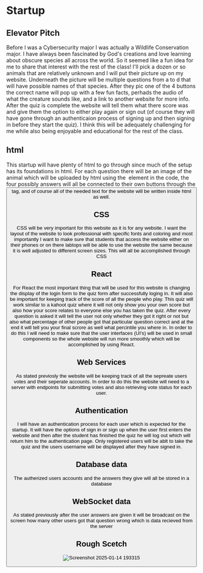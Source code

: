 # Startup
## Elevator Pitch
Before I was a Cybersecurity major I was actually a Wildlife Conservation major. I have always been fascinated by God's creations and love learning about obscure species all across the world. So it seemed like a fun idea for me to share that interest with the rest of the class! I'll pick a dozen or so animals that are relatively unknown and I will put their picture up on my website. Underneath the picture will be multiple questions from a to d that will have possible names of that species. After they pic one of the 4 buttons the correct name will pop up with a few fun facts, perhads the audio of what the creature sounds like, and a link to another website for more info. After the quiz is complete the website will tell them what there score was and give them the option to either play again or sign out (of course they will have gone through an authenticaion process of signing up and then signing in before they start the quiz). I think this will be adequately challenging for me while also being enjoyable and educational for the rest of the class.
## html
This startup will have plenty of html to go through since much of the setup has its foundations in html. For each question there will be an image of the animal which will be uploaded by html using the <img> element in the code, the four possibly answers will all be connected to their own buttons through the <button> tag, and of course all of the needed text for the website will be written inside html as well.
## CSS
CSS will be very important for this website as it is for any website. I want the layout of the website to look professional with specific fonts and coloring and most importantly I want to make sure that students that access the website either on their phones or on there labtops will be able to use the website the same because it is well adjusted to different screen sizes. This will all be accomplished through CSS
## React
For React the most important thing that will be used for this website is changing the display of the login form to the quiz form after successfully loging in. It will also be important for keeping track of the score of all the people who play. This quiz will work similar to a kahoot quiz where it will not only show you your own score but also how your score relates to everyone else you has taken the quiz. After every question is asked it will tell the user not only whether they got it right or not but also what percentage of other people got that particular question correct and at the end it will tell you your final scrore as well what percintile you where in. In order to do this I will need to make sure that the user interfaces (UI's) will be used in small components so the whole website will run more smoothly which will be accomplished by using React.
## Web Services
As stated previosly the website will be keeping track of all the sepreate users votes and their seperate accounts. In order to do this the website will need to a server with endpoints for submitting votes and also retrieving vote status for each user.
## Authentication
I will have an authentication process for each user which is expected for the startup. It will have the options of sign in or sign up when the user first enters the website and then after the student has finished the quiz he will log out which will return him to the authentication page. Only registered users will be ablt to take the quiz and the users username will be displayed after they have signed in.
## Database data
The autherized users accounts and the answers they give will all be stored in a database
## WebSocket data
As stated previously after the user answers are given it will be broadcast on the screen how many other users got that question wrong which is data recieved from the server
## Rough Scetch
![Screenshot 2025-01-14 193315](https://github.com/user-attachments/assets/d10d135c-8b2f-4b56-99b9-ec2fbe715009)

